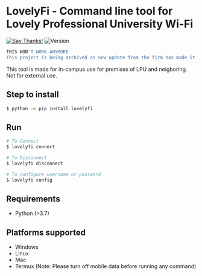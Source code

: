 # LovelyFi - Command line tool for Lovely Professional University Wi-Fi

[![Say Thanks!](https://img.shields.io/badge/Say%20Thanks-!-1EAEDB.svg)](https://saythanks.io/to/0x0is1)
![Version](https://img.shields.io/badge/Version-0.0.1-red)

```sh
THIS WON'T WORK ANYMORE
This project is being archived as new update from the firm has made it impossible to access the feature.
```

This tool is made for in-campus use for premises of LPU and neigboring. Not for external use.

## Step to install
```sh
$ python -m pip install lovelyfi
```

## Run
```sh
# To Connect
$ lovelyfi connect

# To Disconnect
$ lovelyfi disconnect

# To configure username or password
$ lovelyfi config
```

## Requirements
* Python (>3.7)

## Platforms supported
* Windows
* Linux
* Mac
* Termux (Note: Please turn off mobile data before running any command)
